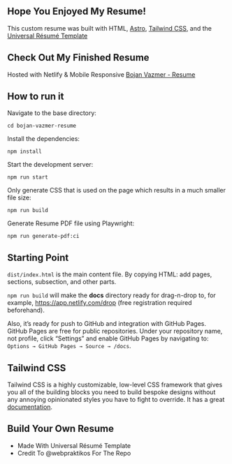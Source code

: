 Hope You Enjoyed My Resume!
---------

This custom resume was built with HTML, [Astro](https://astro.build/), [Tailwind CSS](https://tailwindcss.com/), and the [Universal Résumé Template](https://github.com/WebPraktikos/universal-resume)

Check Out My Finished Resume
--------
Hosted with Netlify & Mobile Responsive [Bojan Vazmer - Resume](https://vazmer.com/)

How to run it
---------

Navigate to the base directory:

```
cd bojan-vazmer-resume
```

Install the dependencies:

```
npm install
```

Start the development server:

```
npm run start
```

Only generate CSS that is used on the page which results in a much smaller file size:

```
npm run build
```

Generate Resume PDF file using Playwright:

```
npm run generate-pdf:ci
```

Starting Point
---------

`dist/index.html` is the main content file. By copying HTML: add pages, sections, subsection, and other parts.

`npm run build` will make the **docs** directory ready for drag-n-drop to, for example, https://app.netlify.com/drop (free registration required beforehand).

Also, it’s ready for push to GitHub and integration with GitHub Pages. GitHub Pages are free for public repositories. Under your repository name, not profile, click “Settings” and enable GitHub Pages by navigating to: `Options → GitHub Pages → Source → /docs`.

Tailwind CSS
---------

Tailwind CSS is a highly customizable, low-level CSS framework that gives you all of the building blocks you need to build bespoke designs without any annoying opinionated styles you have to fight to override. It has a great [documentation](https://tailwindcss.com/docs/installation).


Build Your Own Resume
--------

- Made With Universal Résumé Template
- Credit To @webpraktikos For The Repo
